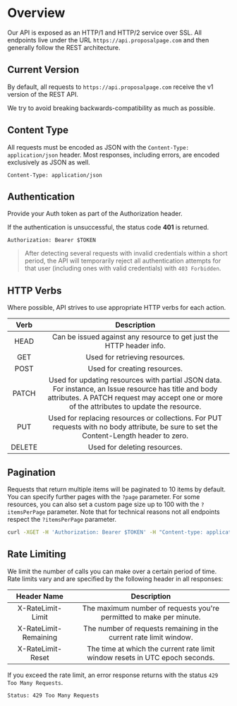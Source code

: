 # Overview

Our API is exposed as an HTTP/1 and HTTP/2 service over SSL. All endpoints live under the URL `https://api.proposalpage.com` and then generally follow the REST architecture.

## Current Version

By default, all requests to `https://api.proposalpage.com` receive the v1 version of the REST API.

We try to avoid breaking backwards-compatibility as much as possible.


## Content Type

All requests must be encoded as JSON with the `Content-Type: application/json` header. Most responses, including errors, are encoded exclusively as JSON as well.


```
Content-Type: application/json
```

## Authentication

Provide your Auth token as part of the Authorization header.

If the authentication is unsuccessful, the status code **401** is returned.

```
Authorization: Bearer $TOKEN
```

> After detecting several requests with invalid credentials within a short period, the API will temporarily reject all authentication attempts for that user (including ones with valid credentials) with `403 Forbidden`.


## HTTP Verbs

Where possible, API strives to use appropriate HTTP verbs for each action.

| Verb | Description |
| :-: | :-: |
| HEAD | Can be issued against any resource to get just the HTTP header info. |
| GET | Used for retrieving resources. |
| POST | Used for creating resources. |
| PATCH | Used for updating resources with partial JSON data. For instance, an Issue resource has title and body attributes. A PATCH request may accept one or more of the attributes to update the resource. |
| PUT | Used for replacing resources or collections. For PUT requests with no body attribute, be sure to set the Content-Length header to zero. |
| DELETE | Used for deleting resources. |

## Pagination

Requests that return multiple items will be paginated to 10 items by default. You can specify further pages with the `?page` parameter. For some resources, you can also set a custom page size up to 100 with the `?itemsPerPage` parameter. Note that for technical reasons not all endpoints respect the `?itemsPerPage` parameter.

```bash
curl -XGET -H 'Authorization: Bearer $TOKEN' -H "Content-type: application/json" 'https://api.proposalpage.com/projects?page=2&itemsPerPage=100'
```

## Rate Limiting

We limit the number of calls you can make over a certain period of time. Rate limits vary and are specified by the following header in all responses:

| Header Name | Description |
| :-: | :-: |
| X-RateLimit-Limit | The maximum number of requests you're permitted to make per minute. |
| X-RateLimit-Remaining | The number of requests remaining in the current rate limit window. |
| X-RateLimit-Reset | The time at which the current rate limit window resets in UTC epoch seconds. |

If you exceed the rate limit, an error response returns with the status `429 Too Many Requests`.

```bash
Status: 429 Too Many Requests
```
